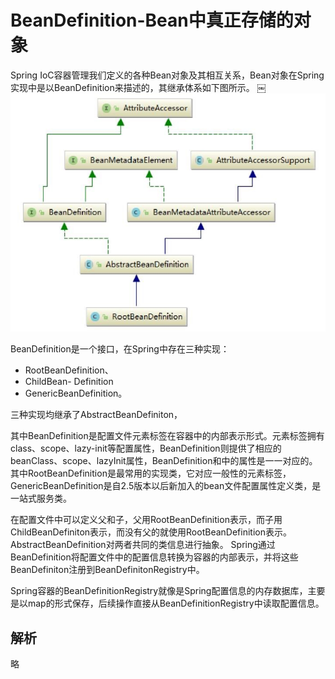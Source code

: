 # BeanDefinition-Bean中真正存储的对象

Spring IoC容器管理我们定义的各种Bean对象及其相互关系，Bean对象在Spring实现中是以BeanDefinition来描述的，其继承体系如下图所示。
￼
![image-20200917213802012](../../../assets/image-20200917213802012.png)



BeanDefinition是一个接口，在Spring中存在三种实现：

- RootBeanDefinition、
- ChildBean- Definition
- GenericBeanDefinition。

三种实现均继承了AbstractBeanDefiniton，

其中BeanDefinition是配置文件<bean>元素标签在容器中的内部表示形式。<bean>元素标签拥有class、scope、lazy-init等配置属性，BeanDefinition则提供了相应的beanClass、scope、lazyInit属性，BeanDefinition和<bean>中的属性是一一对应的。其中RootBeanDefinition是最常用的实现类，它对应一般性的<bean>元素标签，GenericBeanDefinition是自2.5版本以后新加入的bean文件配置属性定义类，是一站式服务类。

在配置文件中可以定义父<bean>和子<bean>，父<bean>用RootBeanDefinition表示，而子<bean>用ChildBeanDefiniton表示，而没有父<bean>的<bean>就使用RootBeanDefinition表示。AbstractBeanDefinition对两者共同的类信息进行抽象。
Spring通过BeanDefinition将配置文件中的<bean>配置信息转换为容器的内部表示，并将这些BeanDefiniton注册到BeanDefinitonRegistry中。

Spring容器的BeanDefinitionRegistry就像是Spring配置信息的内存数据库，主要是以map的形式保存，后续操作直接从BeanDefinitionRegistry中读取配置信息。

## 解析

略

